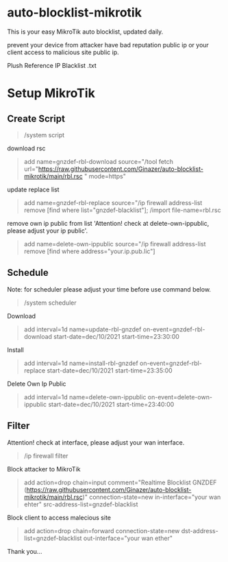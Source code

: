 # auto-blocklist-mikrotik

This is your easy MikroTik auto blocklist, updated daily.

prevent your device from attacker have bad reputation public ip or your client access to malicious site public ip.

Plush Reference IP Blacklist .txt


# Setup MikroTik

## Create Script
>/system script

download rsc
>add name=gnzdef-rbl-download source="/tool fetch url=\"https://raw.githubusercontent.com/Ginazer/auto-blocklist-mikrotik/main/rbl.rsc " mode=https"

update replace list 
>add name=gnzdef-rbl-replace source="/ip firewall address-list remove [find where list=\"gnzdef-blacklist\"]; /import file-name=rbl.rsc

remove own ip public from list 'Attention! check at delete-own-ippublic, please adjust your ip public'.
>add name=delete-own-ippublic source="/ip firewall address-list remove [find where address=\"your.ip.pub.lic\"]


## Schedule
Note: for scheduler please adjust your time before use command below.
>/system scheduler

Download
>add interval=1d name=update-rbl-gnzdef on-event=gnzdef-rbl-download start-date=dec/10/2021 start-time=23:30:00

Install
>add interval=1d name=install-rbl-gnzdef on-event=gnzdef-rbl-replace start-date=dec/10/2021 start-time=23:35:00

Delete Own Ip Public
>add interval=1d name=delete-own-ippublic on-event=delete-own-ippublic start-date=dec/10/2021 start-time=23:40:00


## Filter
Attention! check at interface, please adjust your wan interface.
>/ip firewall filter

Block attacker to MikroTik
>add action=drop chain=input comment="Realtime Blocklist GNZDEF (https://raw.githubusercontent.com/Ginazer/auto-blocklist-mikrotik/main/rbl.rsc)" connection-state=new in-interface="your wan ehter" src-address-list=gnzdef-blacklist

Block client to access malecious site
>add action=drop chain=forward connection-state=new dst-address-list=gnzdef-blacklist out-interface="your wan ether"

Thank you...
